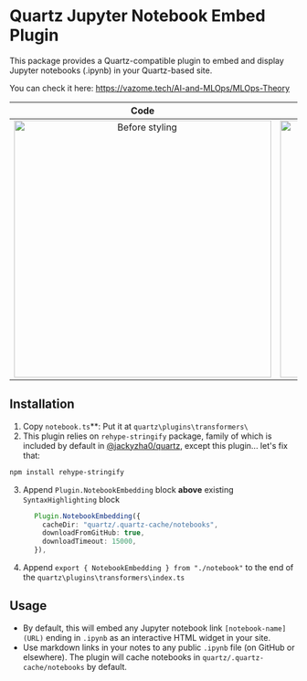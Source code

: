 # Quartz Jupyter Notebook Embed Plugin

This package provides a Quartz-compatible plugin to embed and display Jupyter notebooks (.ipynb) in your Quartz-based site.

You can check it here: https://vazome.tech/AI-and-MLOps/MLOps-Theory

| Code | Images |
| :---: | :---: |
| <img src="https://github.com/user-attachments/assets/f63fae48-74ba-4a35-b239-ce70d5034fcf" alt="Before styling" width="450"> | <img src="https://github.com/user-attachments/assets/acd9049a-4e0e-4f0f-ac02-88197de545db" alt="After styling" width="450"> |

## Installation

1. Copy `notebook.ts`**: Put it at `quartz\plugins\transformers\`
2. This plugin relies on `rehype-stringify` package, family of which is included by default in [@jackyzha0/quartz](https://github.com/jackyzha0/quartz), except this plugin... let's fix that:
```bash
npm install rehype-stringify
```
3. Append `Plugin.NotebookEmbedding` block **above** existing `SyntaxHighlighting` block
```typescript
      Plugin.NotebookEmbedding({
        cacheDir: "quartz/.quartz-cache/notebooks",
        downloadFromGitHub: true,
        downloadTimeout: 15000,
      }),
```
4. Append `export { NotebookEmbedding } from "./notebook"` to the end of the `quartz\plugins\transformers\index.ts`

##  Usage
- By default, this will embed any Jupyter notebook link `[notebook-name](URL)` ending in `.ipynb` as an interactive HTML widget in your site.
- Use markdown links in your notes to any public `.ipynb` file (on GitHub or elsewhere). The plugin will cache notebooks in `quartz/.quartz-cache/notebooks` by default.






























